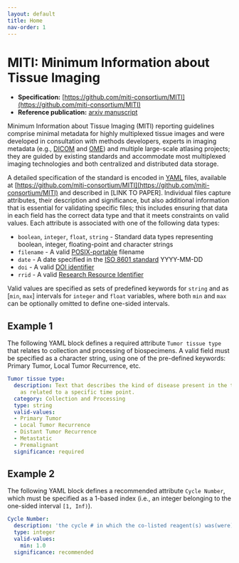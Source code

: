 ```yaml
---
layout: default
title: Home
nav-order: 1
---
```


# MITI: Minimum Information about Tissue Imaging

* **Specification:** [https://github.com/miti-consortium/MITI](https://github.com/miti-consortium/MITI)
* **Reference publication:** [arxiv manuscript](https://arxiv.org/abs/2108.09499)

Minimum Information about Tissue Imaging (MITI) reporting guidelines comprise minimal metadata for highly multiplexed tissue images and were developed in consultation with methods developers, experts in imaging metadata (e.g., [DICOM](https://www.dicomstandard.org/) and [OME](https://www.openmicroscopy.org/)) and multiple large-scale atlasing projects; they are guided by existing standards and accommodate most multiplexed imaging technologies and both centralized and distributed data storage.

A detailed specification of the standard is encoded in [YAML](https://yaml.org/) files, available at [https://github.com/miti-consortium/MITI](https://github.com/miti-consortium/MITI) and described in [LINK TO PAPER]. Individual files capture attributes, their description and significance, but also additional information that is essential for validating specific files; this includes ensuring that data in each field has the correct data type and that it meets constraints on valid values. Each attribute is associated with one of the following data types:

* `boolean`, `integer`, `float`, `string` - Standard data types representing boolean, integer, floating-point and character strings
* `filename` - A valid [POSIX-portable](https://www.ibm.com/docs/en/zos/2.2.0?topic=locales-posix-portable-file-name-character-set) filename
* `date` - A date specified in the [ISO 8601 standard](https://www.iso.org/iso-8601-date-and-time-format.html) YYYY-MM-DD
* `doi` - A valid [DOI identifier](https://www.doi.org/)
* `rrid` - A valid [Research Resource Identifier](https://scicrunch.org/resources)

Valid values are specified as sets of predefined keywords for `string` and as [`min`, `max`] intervals for `integer` and `float` variables, where both `min` and `max` can be optionally omitted to define one-sided intervals.

## Example 1

The following YAML block defines a required attribute `Tumor tissue type` that relates to collection and processing of biospecimens. A valid field must be specified as a character string, using one of the pre-defined keywords: Primary Tumor, Local Tumor Recurrence, etc.

``` yaml
Tumor tissue type:
  description: Text that describes the kind of disease present in the tumor specimen
    as related to a specific time point.
  category: Collection and Processing
  type: string
  valid-values:
  - Primary Tumor
  - Local Tumor Recurrence
  - Distant Tumor Recurrence
  - Metastatic
  - Premalignant
  significance: required
```

## Example 2

The following YAML block defines a recommended attribute `Cycle Number`, which must be specified as a 1-based index (i.e., an integer belonging to the one-sided interval `[1, Inf)`).

``` yaml
Cycle Number:
  description: 'the cycle # in which the co-listed reagent(s) was(were) used'
  type: integer
  valid-values:
    min: 1.0
  significance: recommended
```
